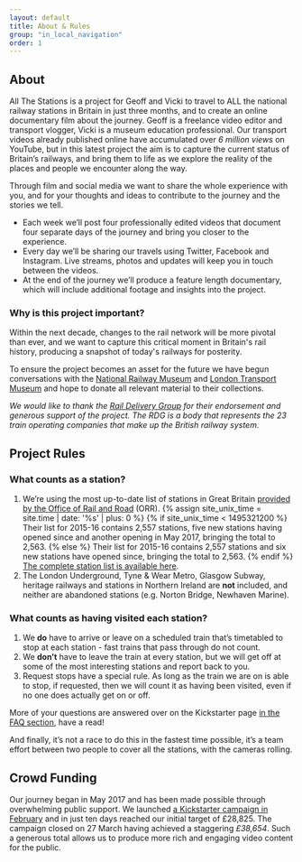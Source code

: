 ```yaml
---
layout: default
title: About & Rules
group: "in_local_navigation"
order: 1
---
```


<a name="project"></a>

## About

All The Stations is a project for Geoff and Vicki to travel to ALL the national railway stations in Britain in just three months, and to create an online documentary film about the journey.
Geoff is a freelance video editor and transport vlogger, Vicki is a museum education professional. Our transport videos already published online have accumulated over <em>6 million views </em>on YouTube, but in this latest project the aim is to capture the current status of Britain’s railways, and bring them to life as we explore the reality of the places and people we encounter along the way.

Through film and social media we want to share the whole experience with you, and for your thoughts and ideas to contribute to the journey and the stories we tell.

- Each week we’ll post four professionally edited videos that document four separate days of the journey and bring you closer to the experience.
- Every day we’ll be sharing our travels using Twitter, Facebook and Instagram. Live streams, photos and updates will keep you in touch between the videos.
- At the end of the journey we’ll produce a feature length documentary, which will include additional footage and insights into the project.

### Why is this project important?

Within the next decade, changes to the rail network will be more pivotal than ever, and we want to capture this critical moment in Britain's rail history, producing a snapshot of today's railways for posterity.

To ensure the project becomes an asset for the future we have begun conversations with the <a href="http://www.nrm.org.uk/" target="new">National Railway Museum</a> and <a href="http://www.ltmuseum.co.uk/" target="new">London Transport Museum</a> and hope to donate all relevant material to their collections.

<em>We would like to thank the <a href="http://www.raildeliverygroup.com/" target="new">Rail Delivery Group</a> for their endorsement and generous support of the project. The RDG is a body that represents the 23 train operating companies that make up the British railway system.</em>

<a name="rules"></a>

## Project Rules

### What counts as a station?

1. We’re using the most up-to-date list of stations in Great Britain <a href="http://orr.gov.uk/statistics/published-stats/station-usage-estimates" target="new">provided by the Office of Rail and Road</a> (ORR).
    {% assign site_unix_time = site.time | date: '%s' | plus: 0 %}
    {% if site_unix_time < 1495321200 %}
    Their list for 2015-16 contains 2,557 stations, five new stations having opened since and another opening in May 2017, bringing the total to 2,563.
    {% else %}
    Their list for 2015-16 contains 2,557 stations and six new stations have opened since, bringing the total to 2,563.
    {% endif %}
    <a href="/stationlist">The complete station list is available here</a>.
2. The London Underground, Tyne &amp; Wear Metro, Glasgow Subway, heritage railways and stations in Northern Ireland are **not** included, and neither are abandoned stations (e.g. Norton Bridge, Newhaven Marine).

### What counts as having visited each station?

1. We **do** have to arrive or leave on a scheduled train that’s timetabled to stop at each station - fast trains that pass through do not count.
2. We **don’t** have to leave the train at every station, but we will get off at some of the most interesting stations and report back to you.
3. Request stops have a special rule. As long as the train we are on is able to stop, if requested, then we will count it as having been visited, even if no one does actually get on or off.

More of your questions are answered over on the Kickstarter page <a href="https://www.kickstarter.com/projects/562621903/all-the-stations/faqs" target="new">in the FAQ section</a>, have a read!

And finally, it’s not a race to do this in the fastest time possible, it’s a team effort between two people to cover all the stations, with the cameras rolling.

## Crowd Funding

Our journey began in May 2017 and has been made possible through overwhelming public support. We launched <a href="https://www.kickstarter.com/projects/562621903/all-the-stations" target="new">a Kickstarter campaign in February</a> and in just ten days reached our initial target of £28,825. The campaign closed on 27 March having achieved a staggering *£38,654*. Such a generous total allows us to produce more rich and engaging video content for the public.
